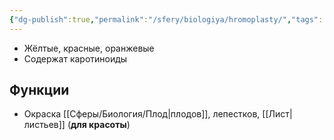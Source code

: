 ```yaml
---
{"dg-publish":true,"permalink":"/sfery/biologiya/hromoplasty/","tags":["Общаябиология"]}
---
```


- Жёлтые, красные, оранжевые
- Содержат каротиноиды
## Функции 
- Окраска [[Сферы/Биология/Плод\|плодов]], лепестков, [[Лист\|листьев]] (**для красоты**)